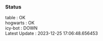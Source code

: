 ### Status


table : OK  
hogwarts : OK  
icy-bot : DOWN  
Latest Update : 2023-12-25 17:06:48.656453
